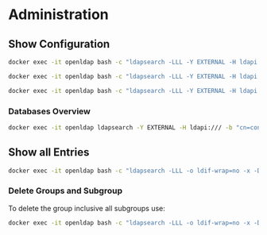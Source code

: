 # Administration

## Show Configuration
```bash
docker exec -it openldap bash -c "ldapsearch -LLL -Y EXTERNAL -H ldapi:/// -b 'cn=config'"
```

```bash
docker exec -it openldap bash -c "ldapsearch -LLL -Y EXTERNAL -H ldapi:/// -b 'cn=config' -s base '(objectClass=*)'"
```

```bash
docker exec -it openldap bash -c "ldapsearch -LLL -Y EXTERNAL -H ldapi:/// -b 'cn=config' -s base '(objectClass=olcModuleList)'"
```

### Databases Overview
```bash
docker exec -it openldap ldapsearch -Y EXTERNAL -H ldapi:/// -b "cn=config" "(olcDatabase=*)"
```

## Show all Entries
```bash 
docker exec -it openldap bash -c "ldapsearch -LLL -o ldif-wrap=no -x -D \"\$LDAP_ADMIN_DN\" -w \"\$LDAP_ADMIN_PASSWORD\" -b \"\$LDAP_ROOT\"";
```

### Delete Groups and Subgroup
To delete the group inclusive all subgroups use:
```bash
docker exec -it openldap bash -c "ldapsearch -LLL -o ldif-wrap=no -x -D \"\$LDAP_ADMIN_DN\" -w \"\$LDAP_ADMIN_PASSWORD\" -b \"ou=applications,ou=groups,\$LDAP_ROOT\" dn | sed -n 's/^dn: //p' | tac | while read -r dn; do echo \"Deleting \$dn\"; ldapdelete -x -D \"\$LDAP_ADMIN_DN\" -w \"\$LDAP_ADMIN_PASSWORD\" \"\$dn\"; done"

```